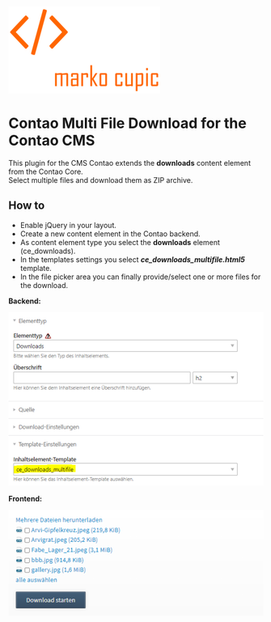 ![Alt text](docs/logo.png?raw=true "logo")

# Contao Multi File Download for the Contao CMS
This plugin for the CMS Contao extends the **downloads** content element from the Contao Core.\
Select multiple files and download them as ZIP archive.

## How to
- Enable jQuery in your layout.
- Create a new content element in the Contao backend. 
- As content element type you select the **downloads** element (ce_downloads).
- In the templates settings you select ***ce_downloads_multifile.html5*** template.
- In the file picker area you can finally provide/select one or more files for the download.

**Backend:**

![Alt text](docs/element_settings.png?raw=true "Element settings")

**Frontend:**

![Alt text](docs/frontend.png?raw=true "Frontend")